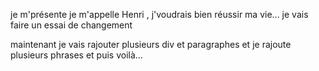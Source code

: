 je m'présente je m'appelle Henri , j'voudrais bien réussir ma vie...
je vais faire un essai de changement





maintenant je vais rajouter plusieurs div et paragraphes
et je rajoute plusieurs phrases
et puis voilà...